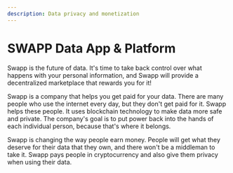 ```yaml
---
description: Data privacy and monetization
---
```


# SWAPP Data App & Platform

Swapp is the future of data. It's time to take back control over what happens with your personal information, and Swapp will provide a decentralized marketplace that rewards you for it!

Swapp is a company that helps you get paid for your data. There are many people who use the internet every day, but they don't get paid for it. Swapp helps these people. It uses blockchain technology to make data more safe and private. The company's goal is to put power back into the hands of each individual person, because that's where it belongs.

Swapp is changing the way people earn money. People will get what they deserve for their data that they own, and there won't be a middleman to take it. Swapp pays people in cryptocurrency and also give them privacy when using their data.


